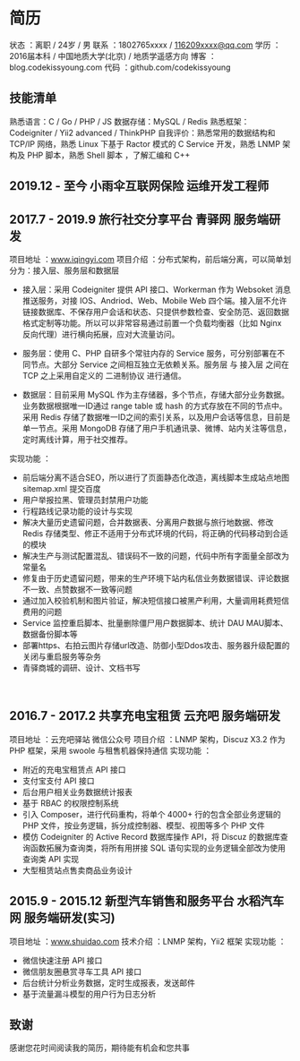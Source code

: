# 简历

状态 ：离职 / 24岁 / 男
联系 ：1802765xxxx / 116209xxxx@qq.com
学历 ：2016届本科 / 中国地质大学(北京) / 地质学遥感方向
博客 ：blog.codekissyoung.com
代码 ：github.com/codekissyoung

## 技能清单

熟悉语言：C / Go / PHP / JS
数据存储：MySQL / Redis
熟悉框架：Codeigniter / Yii2 advanced / ThinkPHP
自我评价：熟悉常用的数据结构和 TCP/IP 网络，熟悉 Linux 下基于 Ractor 模式的 C Service 开发，熟悉 LNMP 架构及 PHP 脚本，熟悉 Shell 脚本 ，了解汇编和 C++

## 2019.12 - 至今 小雨伞互联网保险 运维开发工程师

## 2017.7 - 2019.9 旅行社交分享平台 青驿网 服务端研发

项目地址 ：www.iqingyi.com
项目介绍 ：分布式架构，前后端分离，可以简单划分为：接入层、服务层和数据层

- 接入层：采用 Codeigniter 提供 API 接口、Workerman 作为 Websoket 消息推送服务，对接 IOS、Andriod、Web、Mobile Web 四个端。接入层不允许链接数据库、不保存用户会话和状态、只提供参数检查、安全防范、返回数据格式定制等功能。所以可以非常容易通过前置一个负载均衡器（比如 Nginx 反向代理）进行横向拓展，应对大流量访问。

- 服务层：使用 C、PHP 自研多个常驻内存的 Service 服务，可分别部署在不同节点。大部分 Service 之间相互独立无依赖关系。服务层 与 接入层 之间在 TCP 之上采用自定义的 二进制协议 进行通信。

- 数据层：目前采用 MySQL 作为主存储器，多个节点，存储大部分业务数据。业务数据根据唯一ID通过 range table 或 hash 的方式存放在不同的节点中。采用 Redis 存储了数据唯一ID之间的索引关系，以及用户会话等信息，目前是单一节点。采用 MongoDB 存储了用户手机通讯录、微博、站内关注等信息，定时离线计算，用于社交推荐。

实现功能 ：

- 前后端分离不适合SEO，所以进行了页面静态化改造，离线脚本生成站点地图 sitemap.xml 提交百度
- 用户举报拉黑、管理员封禁用户功能
- 行程路线记录功能的设计与实现
- 解决大量历史遗留问题，合并数据表、分离用户数据与旅行地数据、修改 Redis 存储类型、修正不适用于分布式环境的代码，将正确的代码移动到合适的模块
- 解决生产与测试配置混乱、错误码不一致的问题，代码中所有字面量全部改为常量名
- 修复由于历史遗留问题，带来的生产环境下站内私信业务数据错误、评论数据不一致、点赞数据不一致等问题
- 通过加入校验机制和图片验证，解决短信接口被黑产利用，大量调用耗费短信费用的问题
- Service 监控重启脚本、批量删除僵尸用户数据脚本、统计 DAU MAU脚本、数据备份脚本等
- 部署https、右拍云图片存储url改造、防御小型Ddos攻击、服务器升级配置的关闭与重启服务等杂务
- 青驿商城的调研、设计、文档书写

<br>

## 2016.7 - 2017.2 共享充电宝租赁 云充吧 服务端研发

项目地址 ：云充吧驿站 微信公众号
项目介绍 ：LNMP 架构，Discuz X3.2 作为 PHP 框架，采用 swoole 与租售机器保持通信
实现功能 ：

- 附近的充电宝租赁点 API 接口
- 支付宝支付 API 接口
- 后台用户相关业务数据统计报表
- 基于 RBAC 的权限控制系统
- 引入 Composer，进行代码重构，将单个 4000+ 行的包含全部业务逻辑的 PHP 文件，按业务逻辑，拆分成控制器、模型、视图等多个 PHP 文件
- 模仿 Codeigniter 的 Active Record 数据库操作 API，将 Discuz 的数据库查询函数拓展为查询类，将所有用拼接 SQL 语句实现的业务逻辑全部改为使用查询类 API 实现
- 大型租赁站点售卖商品业务设计

## 2015.9 - 2015.12 新型汽车销售和服务平台 水稻汽车网 服务端研发(实习)

项目地址 ：www.shuidao.com
技术介绍 ：LNMP 架构，Yii2 框架
实现功能 ：

- 微信快速注册 API 接口
- 微信朋友圈悬赏寻车工具 API 接口
- 后台统计分析业务数据，定时生成报表，发送邮件
- 基于流量漏斗模型的用户行为日志分析

## 致谢

感谢您花时间阅读我的简历，期待能有机会和您共事
